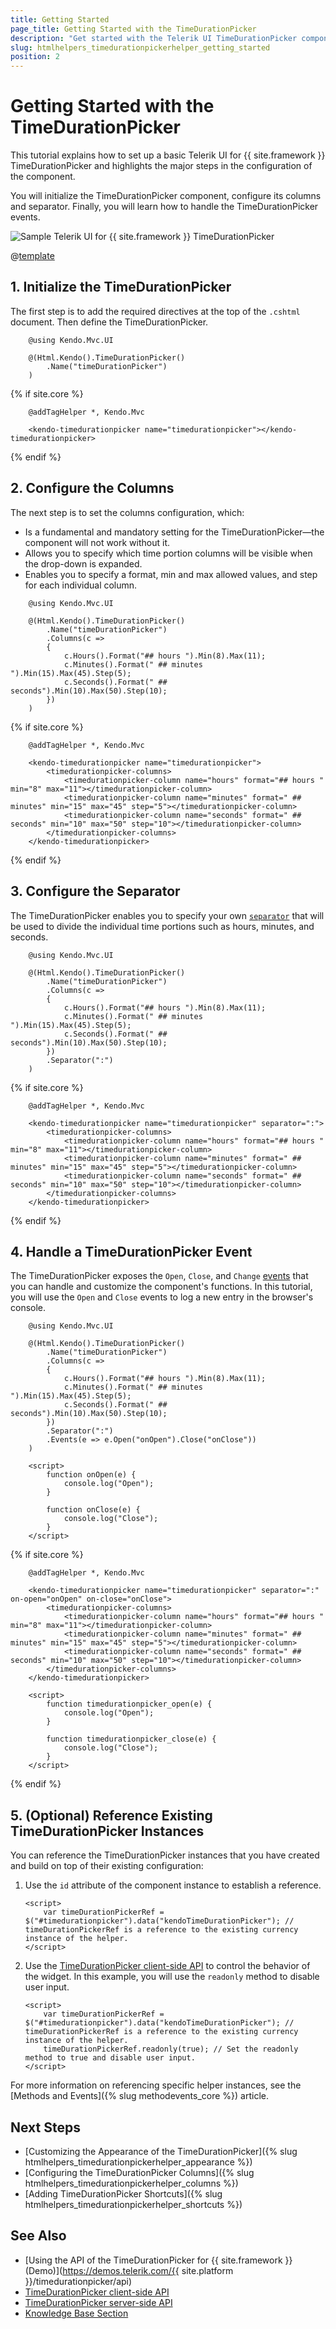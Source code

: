 ```yaml
---
title: Getting Started
page_title: Getting Started with the TimeDurationPicker
description: "Get started with the Telerik UI TimeDurationPicker component for {{ site.framework }} and learn how to initialize the component, configure its columns, and handle its events."
slug: htmlhelpers_timedurationpickerhelper_getting_started
position: 2
---
```


# Getting Started with the TimeDurationPicker

This tutorial explains how to set up a basic Telerik UI for {{ site.framework }} TimeDurationPicker and highlights the major steps in the configuration of the component.

You will initialize the TimeDurationPicker component, configure its columns and separator. Finally, you will learn how to handle the TimeDurationPicker events.

 ![Sample Telerik UI for {{ site.framework }} TimeDurationPicker](./images/timedurationpicker-getting-started.png)

@[template](/_contentTemplates/core/getting-started-prerequisites.md#component-gs-prerequisites)

## 1. Initialize the TimeDurationPicker

The first step is to add the required directives at the top of the `.cshtml` document. Then define the TimeDurationPicker.

```HtmlHelper
    @using Kendo.Mvc.UI

    @(Html.Kendo().TimeDurationPicker()
        .Name("timeDurationPicker")
    )
```
{% if site.core %}
```TagHelper
    @addTagHelper *, Kendo.Mvc

    <kendo-timedurationpicker name="timedurationpicker"></kendo-timedurationpicker>
```
{% endif %}

## 2. Configure the Columns

The next step is to set the columns configuration, which:

* Is a fundamental and mandatory setting for the TimeDurationPicker&mdash;the component will not work without it.
* Allows you to specify which time portion columns will be visible when the drop-down is expanded.
* Enables you to specify a format, min and max allowed values, and step for each individual column.

```HtmlHelper
    @using Kendo.Mvc.UI

    @(Html.Kendo().TimeDurationPicker()
        .Name("timeDurationPicker")
        .Columns(c =>
        {
            c.Hours().Format("## hours ").Min(8).Max(11);
            c.Minutes().Format(" ## minutes ").Min(15).Max(45).Step(5);
            c.Seconds().Format(" ## seconds").Min(10).Max(50).Step(10);
        })
    )
```
{% if site.core %}

```TagHelper
    @addTagHelper *, Kendo.Mvc

    <kendo-timedurationpicker name="timedurationpicker">
        <timedurationpicker-columns>
            <timedurationpicker-column name="hours" format="## hours " min="8" max="11"></timedurationpicker-column>
            <timedurationpicker-column name="minutes" format=" ## minutes" min="15" max="45" step="5"></timedurationpicker-column>
            <timedurationpicker-column name="seconds" format=" ## seconds" min="10" max="50" step="10"></timedurationpicker-column>
        </timedurationpicker-columns>
    </kendo-timedurationpicker>
```
{% endif %}

## 3. Configure the Separator

The TimeDurationPicker enables you to specify your own [`separator`](/api/javascript/ui/timedurationpicker/configuration/separator) that will be used to divide the individual time portions such as hours, minutes, and seconds.

```HtmlHelper
    @using Kendo.Mvc.UI

    @(Html.Kendo().TimeDurationPicker()
        .Name("timeDurationPicker")
        .Columns(c =>
        {
            c.Hours().Format("## hours ").Min(8).Max(11);
            c.Minutes().Format(" ## minutes ").Min(15).Max(45).Step(5);
            c.Seconds().Format(" ## seconds").Min(10).Max(50).Step(10);
        })
        .Separator(":")
    )
```
{% if site.core %}

```TagHelper
    @addTagHelper *, Kendo.Mvc

    <kendo-timedurationpicker name="timedurationpicker" separator=":">
        <timedurationpicker-columns>
            <timedurationpicker-column name="hours" format="## hours " min="8" max="11"></timedurationpicker-column>
            <timedurationpicker-column name="minutes" format=" ## minutes" min="15" max="45" step="5"></timedurationpicker-column>
            <timedurationpicker-column name="seconds" format=" ## seconds" min="10" max="50" step="10"></timedurationpicker-column>
        </timedurationpicker-columns>
    </kendo-timedurationpicker>
```
{% endif %}

## 4. Handle a TimeDurationPicker Event

The TimeDurationPicker exposes the `Open`, `Close`, and `Change` [events](/api/Kendo.Mvc.UI.Fluent/TimeDurationPickerEventBuilder) that you can handle and customize the component's functions. In this tutorial, you will use the `Open` and `Close` events to log a new entry in the browser's console.

```HtmlHelper
    @using Kendo.Mvc.UI

    @(Html.Kendo().TimeDurationPicker()
        .Name("timeDurationPicker")
        .Columns(c =>
        {
            c.Hours().Format("## hours ").Min(8).Max(11);
            c.Minutes().Format(" ## minutes ").Min(15).Max(45).Step(5);
            c.Seconds().Format(" ## seconds").Min(10).Max(50).Step(10);
        })
        .Separator(":")
        .Events(e => e.Open("onOpen").Close("onClose"))
    )

    <script>
        function onOpen(e) {
            console.log("Open");
        }

        function onClose(e) {
            console.log("Close");
        }
    </script>

```
{% if site.core %}

```TagHelper
    @addTagHelper *, Kendo.Mvc

    <kendo-timedurationpicker name="timedurationpicker" separator=":" on-open="onOpen" on-close="onClose">
        <timedurationpicker-columns>
            <timedurationpicker-column name="hours" format="## hours " min="8" max="11"></timedurationpicker-column>
            <timedurationpicker-column name="minutes" format=" ## minutes" min="15" max="45" step="5"></timedurationpicker-column>
            <timedurationpicker-column name="seconds" format=" ## seconds" min="10" max="50" step="10"></timedurationpicker-column>
        </timedurationpicker-columns>
    </kendo-timedurationpicker>

    <script>
        function timedurationpicker_open(e) {
            console.log("Open");
        }

        function timedurationpicker_close(e) {
            console.log("Close");
        }
    </script>
```
{% endif %}

## 5. (Optional) Reference Existing TimeDurationPicker Instances

You can reference the TimeDurationPicker instances that you have created and build on top of their existing configuration:

1. Use the `id` attribute of the component instance to establish a reference.

    ```script
    <script>
        var timeDurationPickerRef = $("#timedurationpicker").data("kendoTimeDurationPicker"); // timeDurationPickerRef is a reference to the existing currency instance of the helper.
    </script>
    ```

1. Use the [TimeDurationPicker client-side API](https://docs.telerik.com/kendo-ui/api/javascript/ui/timedurationpicker#methods) to control the behavior of the widget. In this example, you will use the `readonly` method to disable user input.

    ```script
    <script>
        var timeDurationPickerRef = $("#timedurationpicker").data("kendoTimeDurationPicker"); // timeDurationPickerRef is a reference to the existing currency instance of the helper.
        timeDurationPickerRef.readonly(true); // Set the readonly method to true and disable user input.
    </script>
    ```

For more information on referencing specific helper instances, see the [Methods and Events]({% slug methodevents_core %}) article.

## Next Steps

* [Customizing the Appearance of the TimeDurationPicker]({% slug htmlhelpers_timedurationpickerhelper_appearance %})
* [Configuring the TimeDurationPicker Columns]({% slug htmlhelpers_timedurationpickerhelper_columns %})
* [Adding TimeDurationPicker Shortcuts]({% slug htmlhelpers_timedurationpickerhelper_shortcuts %})

## See Also

* [Using the API of the TimeDurationPicker for {{ site.framework }} (Demo)](https://demos.telerik.com/{{ site.platform }}/timedurationpicker/api)
* [TimeDurationPicker client-side API](https://docs.telerik.com/kendo-ui/api/javascript/ui/timedurationpicker)
* [TimeDurationPicker server-side API](/api/timedurationpicker)
* [Knowledge Base Section](/knowledge-base)
